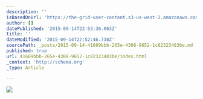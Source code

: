```yaml
---
description: ''
isBasedOnUrl: 'https://the-grid-user-content.s3-us-west-2.amazonaws.com/36e00194-9034-492b-a0ce-a19c6ba57876.jpg'
author: []
datePublished: '2015-09-14T22:53:36.063Z'
title: ''
dateModified: '2015-09-14T22:52:46.730Z'
sourcePath: _posts/2015-09-14-41609bbb-265e-4308-9652-1c82323483be.md
published: true
url: 41609bbb-265e-4308-9652-1c82323483be/index.html
_context: 'http://schema.org'
_type: Article

---
```

![](https://the-grid-user-content.s3-us-west-2.amazonaws.com/36e00194-9034-492b-a0ce-a19c6ba57876.jpg)